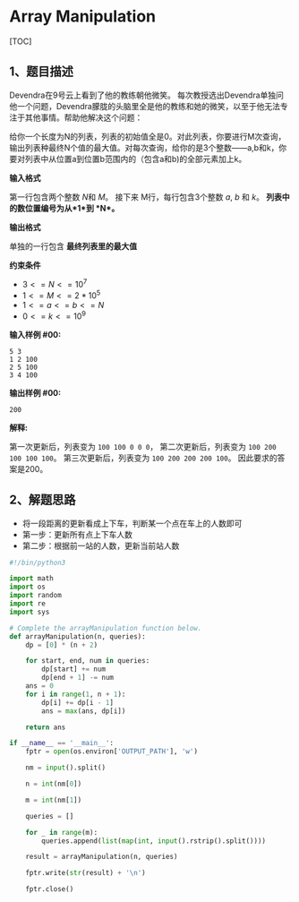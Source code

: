 # Array Manipulation

[TOC]

## 1、题目描述

Devendra在9号云上看到了他的教练朝他微笑。 每次教授选出Devendra单独问他一个问题，Devendra朦胧的头脑里全是他的教练和她的微笑，以至于他无法专注于其他事情。帮助他解决这个问题：

给你一个长度为N的列表，列表的初始值全是0。对此列表，你要进行M次查询，输出列表种最终N个值的最大值。对每次查询，给你的是3个整数——a,b和k，你要对列表中从位置a到位置b范围内的（包含a和b)的全部元素加上k。



**输入格式**

第一行包含两个整数 *N*和 *M*。
接下来 M行，每行包含3个整数 *a*, *b* 和 *k*。
**列表中的数位置编号为从\*1\*到 \*N\*。**



**输出格式**

单独的一行包含 **最终列表里的最大值**

**约束条件**

-   $3 <= N <= 10^7$
-   $1 <= M <= 2*10^5$
-   $1 <= a <= b <= N$
-   $0 <= k <= 10^9$

**输入样例 #00:**

```
5 3
1 2 100
2 5 100
3 4 100
```

**输出样例 #00:**

```
200
```

**解释:**

第一次更新后，列表变为 `100 100 0 0 0`，
第二次更新后，列表变为 `100 200 100 100 100`。
第三次更新后，列表变为 `100 200 200 200 100`。
因此要求的答案是200。

## 2、解题思路

-   将一段距离的更新看成上下车，判断某一个点在车上的人数即可
-   第一步：更新所有点上下车人数
-   第二步：根据前一站的人数，更新当前站人数



```python
#!/bin/python3

import math
import os
import random
import re
import sys

# Complete the arrayManipulation function below.
def arrayManipulation(n, queries):
    dp = [0] * (n + 2)

    for start, end, num in queries:
        dp[start] += num
        dp[end + 1] -= num
    ans = 0
    for i in range(1, n + 1):
        dp[i] += dp[i - 1]
        ans = max(ans, dp[i])

    return ans

if __name__ == '__main__':
    fptr = open(os.environ['OUTPUT_PATH'], 'w')

    nm = input().split()

    n = int(nm[0])

    m = int(nm[1])

    queries = []

    for _ in range(m):
        queries.append(list(map(int, input().rstrip().split())))

    result = arrayManipulation(n, queries)

    fptr.write(str(result) + '\n')

    fptr.close()

```

